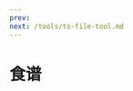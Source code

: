 ```yaml
---
prev: 
next: /tools/ts-file-tool.md
---
```


# 食谱

<timeLineThree :timeLineList="list" />

<script setup>
import { ref } from 'vue'

const list = ref([])

list.value = [
  {
    content: [
      '材料：玉米、排骨、胡萝卜、马蹄（可选）、生姜、盐',
      '步骤：',
      '1.排骨洗净后冷水下锅，放入姜片，焯水后捞出。',
      '2.胡萝卜、玉米、马蹄切块。',
      '3.食材入锅加适量水和姜片，煲汤，出锅加适量盐。'
      ],
    title: '玉米排骨汤',
    linkText: '图文',
    link: 'https://www.douguo.com/cookbook/1255090.html?f=bdald',
  },
  {
    title: '辣椒炒肉',
    content: [
      '材料：螺丝椒、瘦肉、生抽、老抽、蒜瓣、盐（可选）',
      '步骤：',
      '1.瘦肉切片或丝，大蒜拍瓣。',
      '2.辣椒片刀，热锅无油煸炒备用。',
      '3.下肉，适时加生抽、老抽、蒜瓣。',
      '4.下辣椒翻炒出锅。'
    ],
    link: 'https://www.douguo.com/cookbook/2457894.html',
    linkText: '图文'
  },
  {
    title: '番茄鸡蛋',
    content: [
      '材料：番茄、鸡蛋、葱、生抽、盐、白糖',
      '步骤：',
      '1.番茄滑刀，热水烫，去皮，切块。',
      '2.鸡蛋加盐打散后加点水。',
      '3.热锅，倒油，下蛋液，备用。',
      '4.热锅，倒油，下番茄炒至变软出汁，加入白糖、盐、生抽翻炒，小火焖煮。',
      '5.加入鸡蛋翻炒后点缀葱花出锅。'
    ],
    link: 'https://www.douguo.com/cookbook/2458690.html?f=bdald',
    linkText: '图文'
  },
  {
    title: '香煎土豆饼',
    content: [
      '材料：面粉、土豆、胡萝卜、鸡蛋、牛奶（可选）、葱、盐、孜然粉、胡椒粉、耗油',
      '步骤：',
      '1.土豆、胡萝卜切丝，开水煮两分钟捞出。',
      '2.加鸡蛋、面粉、盐、蚝油、胡椒粉、孜然、香葱、凉水或牛奶搅拌均匀。',
      '3.热锅，倒油，中小火煎至两面金黄。'
    ],
    link: 'https://www.douguo.com/cookbook/2501602.html?f=www',
    linkText: '图文'
  },
  {
    title: '鸡蛋饼',
    content: [
      '材料：面粉、鸡蛋、葱、盐、胡椒粉',
      '步骤：',
      '1.鸡蛋、面粉、水、盐、胡椒粉、葱花一并打散。',
      '2.热锅，倒油，中小火煎至两面金黄。'
    ],
    link: 'https://www.douguo.com/cookbook/3066972.html',
    linkText: '图文'
  },
  {
    title: '西红柿厚蛋烧',
    content: [
      '材料：西红柿、鸡蛋、盐、白砂糖、面粉、葱',
      '步骤：',
      '1.西红柿洗净，去皮，切粒，放白砂糖腌制2分钟。',
      '2.鸡蛋打散，把西红柿粒、面粉、盐、香葱一起倒入鸡蛋液中，拌均。',
      '3.热锅，倒油，倒入西红柿鸡蛋液，中小火煎至两面金黄.'
    ],
    link: 'https://m.douguo.com/cookbook/1500131.html?f=www',
    linkText: '图文'
  },
  {
    title: '可乐鸡翅',
    content: [
      '材料：鸡翅、可乐、姜、老抽、盐、八角',
      '步骤：',
      '1.鸡翅焯水备用。',
      '2.热锅放油，小火煎至表面金黄。',
      '3.把姜片、八角放入锅中，煸炒出香味。',
      '4.可乐倒入，再加少许老抽、盐提味，大火烧开后转小火炖15分钟。',
      '5.转大火收汁。收汁的时候要不停的用铲子翻动，直至鸡翅表面裹上焦糖色，锅中有明油渗出即可。'
    ],
    link: 'https://www.douguo.com/cookbook/1181198.html',
    linkText: '图文'
  },
  {
    title: '辣椒炒蛋',
    content: [
      '材料：辣椒、鸡蛋、大蒜、盐、生抽',
      '步骤：',
      '1.热锅放油，鸡蛋炒熟备用。',
      '2.倒油，放大蒜，接着放辣椒、少许盐煸炒。',
      '3.把炒熟鸡蛋放入过来，少许盐，翻炒均匀即可。',
    ],
    link: 'https://www.douguo.com/cookbook/3208813.html',
    linkText: '图文'
  },
  {
    title: '番茄汁拌面',
    content: [
      '材料：番茄、鸡蛋、面或方便面、秋葵、葱、意大利面酱、盐',
      '步骤：',
      '1.番茄下锅炒出汁。',
      '2.加水、水开下秋葵。',
      '3.加入盐、鸡精、意大利面酱。',
      '4.加入方便面吸收汤汁，煎蛋、装盘。',
    ],
    link: 'https://m.meishichina.com/recipe/606325',
    linkText: '图文'
  },
  {
    title: '香芋三明治',
    content: [
      '材料：吐司面包、黄瓜、番茄、火腿、鸡蛋、芝士、沙拉酱',
      '步骤：',
      '1.三片香芋吐司一面分别涂上沙拉酱。',
      '2.加入黄瓜、火腿、番茄片、芝士，对角切开。',
    ],
    link: 'https://m.meishichina.com/recipe/587645',
    linkText: '图文'
  },
  {
    title: '麻婆豆腐',
    content: [
      '材料：豆腐、猪肉、豆瓣酱、葱、姜、蒜、生抽、料酒、白糖、麻椒、鸡精、盐、水淀粉',
      '步骤：',
      '1.豆腐切小方块，葱姜蒜、猪肉切末。',
      '2.开水中加少许盐，放入豆腐焯水一分钟。',
      '3.倒入适量植物油放入麻椒，开小火炸香。',
      '4.炸到麻椒出香味且颜色微黄，捞出麻椒扔掉。 放入郫县豆瓣酱、姜末、蒜末小火炒到出红油，再放入肉末翻炒。',
      '5.调入少许料酒、一汤匙生抽、少许糖继续翻炒至肉末颜色发白。',
      '6.倒入适量清水和豆腐大火煮。',
      '7.水沸后稍煮一分钟左右倒入适量水淀粉勾芡,加鸡精、盐。',
      '8.关火，撒葱花。'
    ],
    link: 'https://www.douguo.com/cookbook/1551444.html',
    linkText: '图文'
  },
  {
    title: '肉末豆腐',
    content: [
      '材料：嫩豆腐、猪肉（里脊肉）、葱蒜、老抽、盐、水淀粉',
      '步骤：',
      '1.里脊肉剁碎，豆腐切小块。',
      '2.油热放入里脊肉，炒一会，给小半勺老抽，翻炒上色。',
      '3.给150毫升水 煮开，放入豆腐，盐。',
      '4.差不多起锅给点水淀粉就好了(一勺淀粉加2勺水，拌匀就是水淀粉)。',
      '5.撒葱花装盘。'
    ],
    link: 'https://m.meishichina.com/recipe/587645',
    linkText: '图文'
  },
  {
    title: '胡萝卜丝炒肉',
    content: [
      '材料：猪肉、胡萝卜、葱蒜、生抽、盐、淀粉',
      '步骤：',
      '1.猪肉切丝加生抽、淀粉腌制15分钟。',
      '2.锅中加入适量油烧热，放入蒜片和葱碎煸炒出香味。',
      '3.加入腌制好的肉丝，翻炒至肉丝成型盛出备用。',
      '4.锅中底油，加入胡萝卜丝翻炒1分钟',
      '5.加入适量清水，倒入炒好的肉丝翻炒至食材熟透。',
      '6.加入一勺生抽和盐翻炒均匀,撒葱花装盘。',
    ],
    link: 'https://www.douguo.com/cookbook/2518787.html',
    linkText: '图文'
  },
  {
    title: '黑胡椒煎虾',
    content: [
      '材料：海虾、海盐、香草、黑胡椒、料酒、生抽',
      '步骤：',
      '1.海虾清洗干净，剪掉虾须子，挑出虾线。',
      '2.姜丝煎香，放入虾，加料酒、生抽。',
      '3.加入胡椒粉、香草、海盐，小火煎。',
    ],
    link: 'https://www.douguo.com/cookbook/2343351.html',
    linkText: '图文'
  },
]
</script>